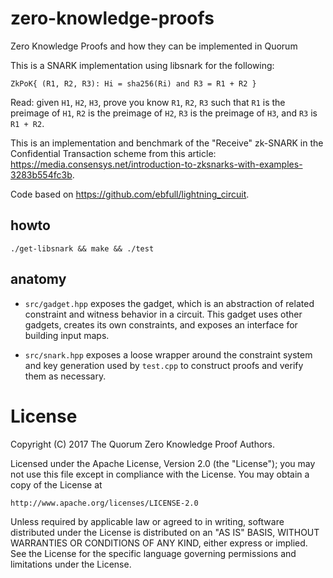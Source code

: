 # zero-knowledge-proofs
Zero Knowledge Proofs and how they can be implemented in Quorum

This is a SNARK implementation using libsnark for the following:

``ZkPoK{ (R1, R2, R3): Hi = sha256(Ri) and R3 = R1 + R2 }``

Read: given `H1`, `H2`, `H3`, prove you know `R1`, `R2`, `R3` such that `R1` is the preimage of `H1`, `R2` is the preimage of `H2`, `R3` is the preimage of `H3`, and `R3` is `R1 + R2`.

This is an implementation and benchmark of the "Receive" zk-SNARK in the Confidential Transaction scheme from this article: <https://media.consensys.net/introduction-to-zksnarks-with-examples-3283b554fc3b>.

Code based on <https://github.com/ebfull/lightning_circuit>.

## howto

``./get-libsnark && make && ./test``

## anatomy

* `src/gadget.hpp` exposes the gadget, which is an abstraction of related constraint
and witness behavior in a circuit. This gadget uses other gadgets, creates its own
constraints, and exposes an interface for building input maps.

* `src/snark.hpp` exposes a loose wrapper around the constraint system and
key generation used by `test.cpp` to construct proofs and verify them as necessary.

# License
Copyright (C) 2017 The Quorum Zero Knowledge Proof Authors.

Licensed under the Apache License, Version 2.0 (the "License");
you may not use this file except in compliance with the License.
You may obtain a copy of the License at

    http://www.apache.org/licenses/LICENSE-2.0

Unless required by applicable law or agreed to in writing, software
distributed under the License is distributed on an "AS IS" BASIS,
WITHOUT WARRANTIES OR CONDITIONS OF ANY KIND, either express or implied.
See the License for the specific language governing permissions and
limitations under the License.

